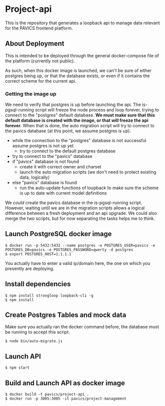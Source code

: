 # Project-api

This is the repository that generates a loopback api to manage data relevant for the PAVICS frontend platform.

## About Deployment

This is intended to be deployed through the general docker-compose file of the platform (currently not public).

As such, when this docker image is launched, we can't be sure of either postgres being up, or that the database exists, or even if it contains the correct scheme for the current api.

### Getting the image up

We need to verify that postgres is up before launching the api. The is-pgsql-running script will freeze the node process and loop forever, trying to connect to the "postgres" default database. **We must make sure that this default database is created with the image, or that will freeze the api forever.** When that is done, the auto migration script will try to connect to the pavics database (at this point, we assume postgres is up).

- while the connection to the "postgres" database is not successful assume postgres is not up yet
  - try to connect to the default postgres database
- try to connect to the "pavics" database
- if "pavics" database is not found
  - create it with correct owner and charset
  - launch the auto migration scripts (we don't need to protect existing data, logically)
- else "pavics" database is found
  - run the auto-update functions of loopback to make sure the scheme is up to date with current model definitions
 
We _could_ create the pavics database in the is-pgsql-running script. However, waiting until we are in the migration scripts allows a logical difference between a fresh deployment and an api upgrade. We could also merge the two scripts, but for now separating the tasks helps me to think.

## Launch PostgreSQL docker image
```
$ docker run -p 5432:5432 --name postgres -e POSTGRES_USER=pavics -e POSTGRES_DB=pavics -e POSTGRES_PASSWORD=qwerty -d postgres
$ export POSTGRES_HOST=1.1.1.1
```

You actually have to enter a valid ip/domain here, the one on which you presently are deploying.

## Install dependencies
```
$ npm install strongloop loopback-cli -g
$ npm install
```

## Create Postgres Tables and mock data

Make sure you actually ran the docker command before, the database must be running to accept this script.

```
$ node bin/auto-migrate.js
```

## Launch API
```
$ npm start
```

## Build and Launch API as docker image
```
$ docker build -t pavics/project-api .
$ docker run -p 3005:3005 -it pavics/project-management
```
